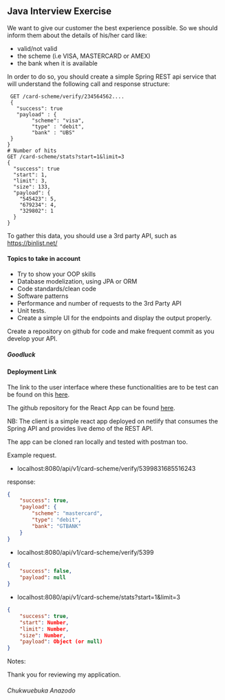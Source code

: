 ## Java Interview Exercise
We want to give our customer the best experience possible. So we should inform
 them about the details of his/her card like:
* valid/not valid
* the scheme (i.e VISA, MASTERCARD or AMEX)
* the bank when it is available

In order to do so, you should create a simple Spring REST api service that will
understand the following call and response structure:   
    
     
     GET /card-scheme/verify/234564562....
     {
       "success": true
       "payload" : {
            "scheme": "visa",
            "type" : "debit",
            "bank" : "UBS"
     }    
    }
    # Number of hits
    GET /card-scheme/stats?start=1&limit=3
    {
      "success": true
      "start": 1,
      "limit": 3,
      "size": 133,
      "payload": {
        "545423": 5,
        "679234": 4,
        "329802": 1
      }
    }

To gather this data, you should use a 3rd party API, such as https://binlist.net/
#### Topics to take in account
- Try to show your OOP skills
- Database modelization, using JPA or ORM
- Code standards/clean code
- Software patterns
- Performance and number of requests to the 3rd Party API
- Unit tests.   
- Create a simple UI for the endpoints and display the output properly.

Create a repository on github for code and make frequent commit as you develop your API.  
##### Goodluck  

#### Deployment Link
The link to the user interface where these functionalities
are to be test can be found on this [here](https://pedantic-archimedes-cb42ab.netlify.com).

The github repository for the React App can be found [here](https://github.com/phayo/card-scheme-client).

NB: The client is a simple react app deployed on netlify that consumes
the Spring API and provides live demo of the REST API.

The app can be cloned ran locally and tested with postman too.

Example request.
- localhost:8080/api/v1/card-scheme/verify/5399831685516243

response: 
```json
{
    "success": true,
    "payload": {
        "scheme": "mastercard",
        "type": "debit",
        "bank": "GTBANK"
    }
}
```

- localhost:8080/api/v1/card-scheme/verify/5399
```json
{
    "success": false,
    "payload": null
}

```

- localhost:8080/api/v1/card-scheme/stats?start=1&limit=3
```json
{
    "success": true,
    "start": Number,
    "limit": Number,
    "size": Number,
    "payload": Object (or null)
}
```


Notes:

Thank you for reviewing my application.

###### Chukwuebuka Anazodo